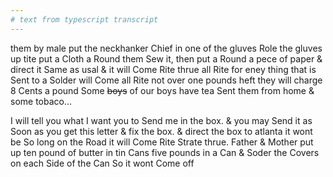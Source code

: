 ```yaml
---
# text from typescript transcript
---
```

them by male put the neckhanker Chief in one of the gluves Role the gluves up tite put a Cloth a Round them Sew it, then put a Round a pece of paper & direct it Same as usal & it will Come Rite thrue all Rite for eney thing that is Sent to a Solder will Come all Rite not over one pounds heft they will charge 8 Cents a pound  Some ~~boys~~ of our boys have tea Sent them from home & some tobaco... 

I will tell you what I want you to Send me in the box. & you may Send it as Soon as you get this letter & fix the box. & direct the box to atlanta  it wont be So long on the Road it will Come Rite Strate thrue. Father & Mother put up ten pound of butter in tin Cans five pounds in a Can & Soder the Covers on each Side of the Can So it wont Come off